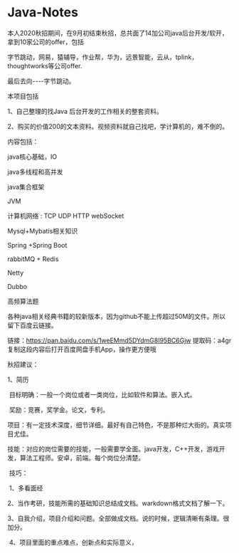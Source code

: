 # Java-Notes


本人2020秋招期间，在9月初结束秋招，总共面了14加公司java后台开发/软开，拿到10家公司的offer，包括

字节跳动，网易，猿辅导，作业帮，华为，远景智能，云从，tplink，thoughtworks等公司offer.

最后去向----字节跳动。

本项目包括

1、自己整理的找Java 后台开发的工作相关的整套资料。

2、购买的价值200的文本资料。视频资料就自己找吧，学计算机的，难不倒的。

内容包括：

java核心基础，IO

java多线程和高并发

java集合框架

JVM

计算机网络 : TCP UDP HTTP webSocket

Mysql+Mybatis相关知识

Spring +Spring Boot 

rabbitMQ + Redis  

Netty  

Dubbo

高频算法题

各种java相关经典书籍的较新版本，因为github不能上传超过50M的文件。所以留下百度云链接。

链接：https://pan.baidu.com/s/1weEMmd5DYdmG8I95BC6Gjw 
提取码：a4gr 
复制这段内容后打开百度网盘手机App，操作更方便哦



秋招建议：

1、简历

​		目标明确：一般一个岗位或者一类岗位，比如软件和算法。嵌入式。

​		奖励：竞赛，奖学金。论文，专利。

​		项目：有一定技术深度，细节详细。最好有自己特色，不是那种烂大街的。真实项目尤佳。

​		技能：对应的岗位需要的技能，一般需要学全面。java开发，C++开发，游戏开发，算法工程师。安卓，前端。每个岗位分清楚。

​		技巧：

​		1、多看面经

​		2、当作考研，技能所需的基础知识总结成文档。warkdown格式文档了解一下。

​		3、自我介绍，项目介绍和问题。全部做成文档。说的时候，逻辑清晰有条理。很加分。

​		4、项目里面的重点难点，创新点和实际意义，